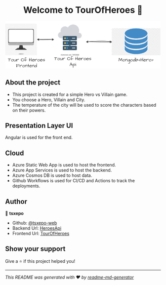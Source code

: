 <h1 align="center">Welcome to TourOfHeroes 👋</h1>
<p>
</p>

![Design](https://github.com/tsxepo-web/TourOfHeroesFrontEnd/blob/master/Design.drawio.png)

## About the project

- This project is created for a simple Hero vs Villain game.
- You choose a Hero, Villain and City.
- The temperature of the city will be used to score the characters based on their powers.

## Presentation Layer UI

Angular is used for the front end.

## Cloud

- Azure Static Web App is used to host the frontend.
- Azure App Services is used to host the backend.
- Azure Cosmos DB is used to host data.
- Github Workflows is used for CI/CD and Actions to track the deployments.

## Author

👤 **tsxepo**

- Github: [@tsxepo-web](https://github.com/tsxepo-web)
- Backend Url: [HeroesApi](https://tourofheroesbackendtjabane.azurewebsites.net/api/heroes)
- Frontend Url: [TourOfHeroes](https://salmon-tree-09b222d00.2.azurestaticapps.net)

## Show your support

Give a ⭐️ if this project helped you!

---

_This README was generated with ❤️ by [readme-md-generator](https://github.com/kefranabg/readme-md-generator)_
